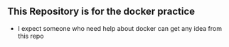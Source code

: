 ## This Repository is for the docker practice

- I expect someone who need help about docker can get any idea from this repo